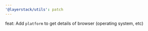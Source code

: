 ```yaml
---
'@layerstack/utils': patch
---
```


feat: Add `platform` to get details of browser (operating system, etc)
